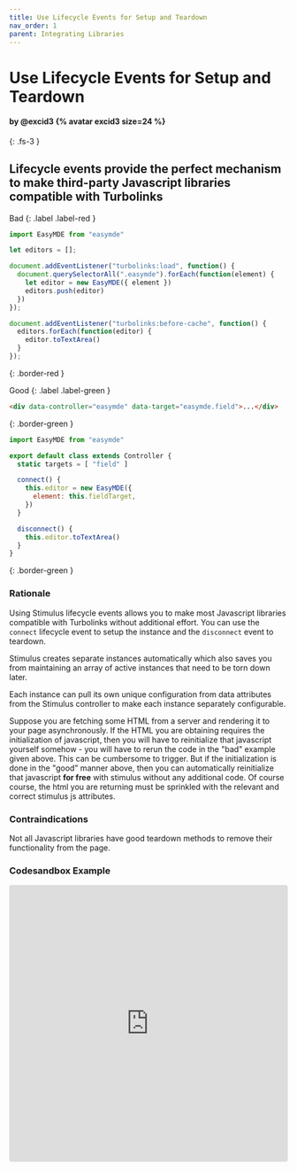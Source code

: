 ```yaml
---
title: Use Lifecycle Events for Setup and Teardown
nav_order: 1
parent: Integrating Libraries
---
```


# Use Lifecycle Events for Setup and Teardown

#### by @excid3 {% avatar excid3 size=24 %}
{: .fs-3 }

## Lifecycle events provide the perfect mechanism to make third-party Javascript libraries compatible with Turbolinks

Bad
{: .label .label-red }

```js
import EasyMDE from "easymde"

let editors = [];

document.addEventListener("turbolinks:load", function() {
  document.querySelectorAll(".easymde").forEach(function(element) {
    let editor = new EasyMDE({ element })
    editors.push(editor)
  })
});

document.addEventListener("turbolinks:before-cache", function() {
  editors.forEach(function(editor) {
    editor.toTextArea()
  }
});
```
{: .border-red }

Good
{: .label .label-green }

```html
<div data-controller="easymde" data-target="easymde.field">...</div>
```
{: .border-green }

```js
import EasyMDE from "easymde"

export default class extends Controller {
  static targets = [ "field" ]

  connect() {
    this.editor = new EasyMDE({
      element: this.fieldTarget,
    })
  }

  disconnect() {
    this.editor.toTextArea()
  }
}
```
{: .border-green }

### Rationale
Using Stimulus lifecycle events allows you to make most Javascript libraries compatible with Turbolinks without additional effort. You can use the `connect` lifecycle event to setup the instance and the `disconnect` event to teardown.

Stimulus creates separate instances automatically which also saves you from maintaining an array of active instances that need to be torn down later.

Each instance can pull its own unique configuration from data attributes from the Stimulus controller to make each instance separately configurable.

Suppose you are fetching some HTML from a server and rendering it to your page asynchronously. If the HTML you are obtaining requires the initialization of javascript, then you will have to reinitialize that javascript yourself somehow - you will have to rerun the code in the "bad" example given above. This can be cumbersome to trigger. But if the initialization is done in the "good" manner above, then you can automatically reinitialize that javascript **for free** with stimulus without any additional code. Of course course, the html you are returning must be sprinkled with the relevant and correct stimulus js attributes.

### Contraindications
Not all Javascript libraries have good teardown methods to remove their functionality from the page.

### Codesandbox Example
<iframe
     src="https://codesandbox.io/embed/adoring-galois-u3xtu?fontsize=14&hidenavigation=1&module=%2Fsrc%2Fcontrollers%2Feasymde_controller.js&theme=dark"
     style="width:100%; height:500px; border:0; border-radius: 4px; overflow:hidden;"
     title="adoring-galois-u3xtu"
     allow="accelerometer; ambient-light-sensor; camera; encrypted-media; geolocation; gyroscope; hid; microphone; midi; payment; usb; vr; xr-spatial-tracking"
     sandbox="allow-autoplay allow-forms allow-modals allow-popups allow-presentation allow-same-origin allow-scripts"
   ></iframe>
